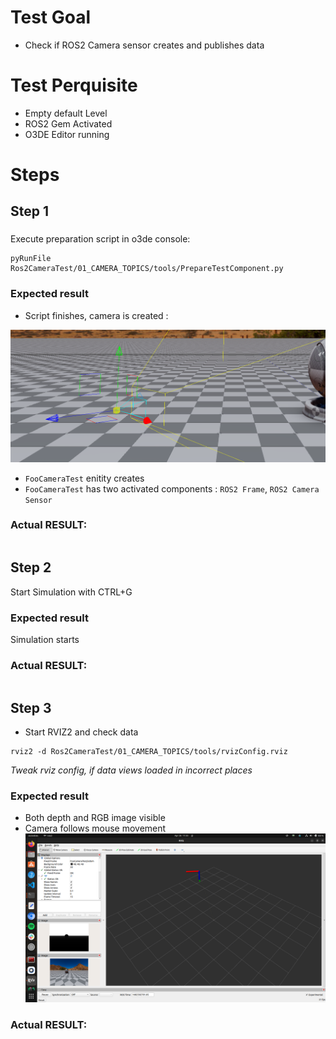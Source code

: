 # Test Goal

 - Check if ROS2 Camera sensor creates and publishes data

# Test Perquisite

 - Empty default Level
 - ROS2 Gem Activated
 - O3DE Editor running

# Steps

## Step 1 

### 
Execute preparation script in o3de console:
```
pyRunFile Ros2CameraTest/01_CAMERA_TOPICS/tools/PrepareTestComponent.py
```

### Expected result 

- Script finishes, camera is created : 

![img](./images/Step1Result.png)
- `FooCameraTest` enitity creates
- `FooCameraTest` has two activated components : `ROS2 Frame`, `ROS2 Camera Sensor`

### **Actual RESULT:**

```

```

## Step 2

Start Simulation with CTRL+G

### Expected result 

Simulation starts

### **Actual RESULT:**

```

```

## Step 3

- Start RVIZ2 and check data

```
rviz2 -d Ros2CameraTest/01_CAMERA_TOPICS/tools/rvizConfig.rviz
```

*Tweak rviz config, if data views loaded in incorrect places*

### Expected result 

- Both depth and RGB image visible
- Camera follows mouse movement
![imgStep3](./images/Step3Result.png)
### **Actual RESULT:**

```

```